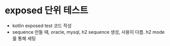 # exposed 단위 테스트
- kotlin exposed test 코드 작성
- sequence 만들 때, oracle, mysql, h2 sequence 생성, 사용이 다름. h2 mode 를 통해 세팅
